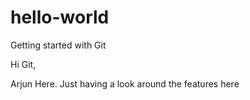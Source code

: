 # hello-world
Getting started with Git

Hi Git,

Arjun Here. Just having a look around the features here
